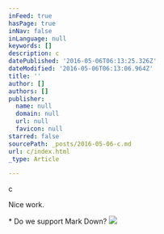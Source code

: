 ```yaml
---
inFeed: true
hasPage: true
inNav: false
inLanguage: null
keywords: []
description: c
datePublished: '2016-05-06T06:13:25.326Z'
dateModified: '2016-05-06T06:13:06.964Z'
title: ''
author: []
authors: []
publisher:
  name: null
  domain: null
  url: null
  favicon: null
starred: false
sourcePath: _posts/2016-05-06-c.md
url: c/index.html
_type: Article

---
```

c

Nice work. 

\* Do we support Mark Down?
![](https://the-grid-user-content.s3-us-west-2.amazonaws.com/ef9c2bf2-b62f-432d-a61f-7e8d1b4059d0.jpg)
